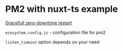 # PM2 with nuxt-ts example

[Gracefull zero-downtime restart](https://pm2.io/doc/en/runtime/best-practices/graceful-shutdown/#graceful-start)

`ecosystem.config.js` -  configuration file for pm2

`listen_timeout` option depends on your need
